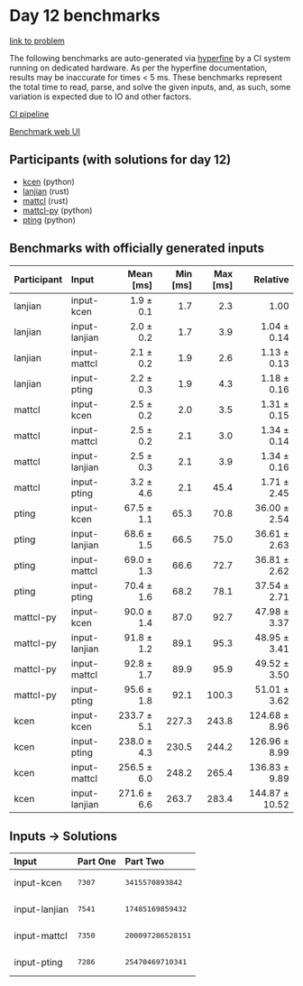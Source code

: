 # Day 12 benchmarks

[link to problem](https://adventofcode.com/2023/day/12)

The following benchmarks are auto-generated via
[hyperfine](https://github.com/sharkdp/hyperfine) by a CI system running on
dedicated hardware. As per the hyperfine documentation, results may be
inaccurate for times < 5 ms. These benchmarks represent the total time to read,
parse, and solve the given inputs, and, as such, some variation is expected due
to IO and other factors.

[CI pipeline](http://ci.papercode.net:8080/teams/main/pipelines/aoc2023)

[Benchmark web UI](https://aoc.ancalagon.black)


## Participants (with solutions for day 12)

- [kcen](https://github.com/kcen/aoc2023) (python)
- [lanjian](https://github.com/lanjian/aoc-2023) (rust)
- [mattcl](https://github.com/mattcl/aoc2023) (rust)
- [mattcl-py](https://github.com/mattcl/aoc2023-py) (python)
- [pting](https://github.com/pting/aoc2023) (python)


## Benchmarks with officially generated inputs

| Participant | Input | Mean [ms] | Min [ms] | Max [ms] | Relative |
|:---|:---|---:|---:|---:|---:|
| lanjian | input-kcen | 1.9 ± 0.1 | 1.7 | 2.3 | 1.00 |
| lanjian | input-lanjian | 2.0 ± 0.2 | 1.7 | 3.9 | 1.04 ± 0.14 |
| lanjian | input-mattcl | 2.1 ± 0.2 | 1.9 | 2.6 | 1.13 ± 0.13 |
| lanjian | input-pting | 2.2 ± 0.3 | 1.9 | 4.3 | 1.18 ± 0.16 |
| mattcl | input-kcen | 2.5 ± 0.2 | 2.0 | 3.5 | 1.31 ± 0.15 |
| mattcl | input-mattcl | 2.5 ± 0.2 | 2.1 | 3.0 | 1.34 ± 0.14 |
| mattcl | input-lanjian | 2.5 ± 0.3 | 2.1 | 3.9 | 1.34 ± 0.16 |
| mattcl | input-pting | 3.2 ± 4.6 | 2.1 | 45.4 | 1.71 ± 2.45 |
| pting | input-kcen | 67.5 ± 1.1 | 65.3 | 70.8 | 36.00 ± 2.54 |
| pting | input-lanjian | 68.6 ± 1.5 | 66.5 | 75.0 | 36.61 ± 2.63 |
| pting | input-mattcl | 69.0 ± 1.3 | 66.6 | 72.7 | 36.81 ± 2.62 |
| pting | input-pting | 70.4 ± 1.6 | 68.2 | 78.1 | 37.54 ± 2.71 |
| mattcl-py | input-kcen | 90.0 ± 1.4 | 87.0 | 92.7 | 47.98 ± 3.37 |
| mattcl-py | input-lanjian | 91.8 ± 1.2 | 89.1 | 95.3 | 48.95 ± 3.41 |
| mattcl-py | input-mattcl | 92.8 ± 1.7 | 89.9 | 95.9 | 49.52 ± 3.50 |
| mattcl-py | input-pting | 95.6 ± 1.8 | 92.1 | 100.3 | 51.01 ± 3.62 |
| kcen | input-kcen | 233.7 ± 5.1 | 227.3 | 243.8 | 124.68 ± 8.96 |
| kcen | input-pting | 238.0 ± 4.3 | 230.5 | 244.2 | 126.96 ± 8.99 |
| kcen | input-mattcl | 256.5 ± 6.0 | 248.2 | 265.4 | 136.83 ± 9.89 |
| kcen | input-lanjian | 271.6 ± 6.6 | 263.7 | 283.4 | 144.87 ± 10.52 |


## Inputs -> Solutions

| Input | Part One | Part Two |
|:---|:---|:---|
|input-kcen|<pre>7307</pre>|<pre>3415570893842</pre>|
|input-lanjian|<pre>7541</pre>|<pre>17485169859432</pre>|
|input-mattcl|<pre>7350</pre>|<pre>200097286528151</pre>|
|input-pting|<pre>7286</pre>|<pre>25470469710341</pre>|